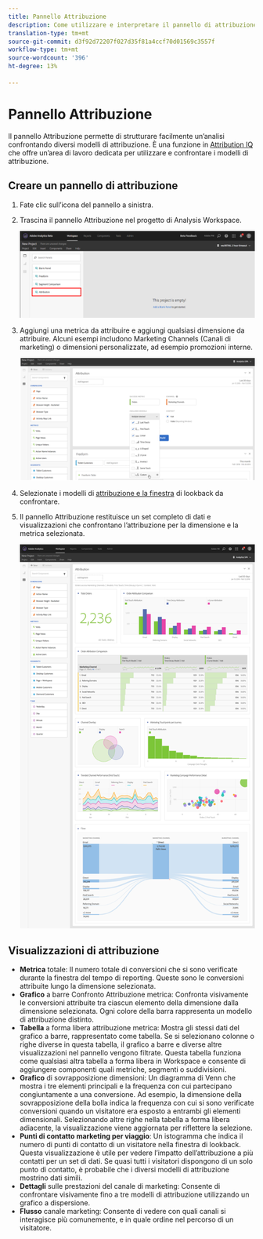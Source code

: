 ```yaml
---
title: Pannello Attribuzione
description: Come utilizzare e interpretare il pannello di attribuzione in  Analysis Workspace.
translation-type: tm+mt
source-git-commit: d3f92d72207f027d35f81a4ccf70d01569c3557f
workflow-type: tm+mt
source-wordcount: '396'
ht-degree: 13%

---
```



# Pannello Attribuzione

Il pannello Attribuzione permette di strutturare facilmente un’analisi confrontando diversi modelli di attribuzione. È una funzione in [Attribution IQ](../attribution/overview.md) che offre un’area di lavoro dedicata per utilizzare e confrontare i modelli di attribuzione.

## Creare un pannello di attribuzione

1. Fate clic sull’icona del pannello a sinistra.
1. Trascina il pannello Attribuzione nel progetto di Analysis Workspace.

   ![Nuovo pannello di attribuzione](assets/Attribution_Panel_1.png)

1. Aggiungi una metrica da attribuire e aggiungi qualsiasi dimensione da attribuire. Alcuni esempi includono Marketing Channels (Canali di marketing) o dimensioni personalizzate, ad esempio promozioni interne.

   ![Seleziona dimensione e metrica](assets/attribution_panel2.png)

1. Selezionate i modelli di [attribuzione e la finestra](../attribution/models.md) di lookback da confrontare.

1. Il pannello Attribuzione restituisce un set completo di dati e visualizzazioni che confrontano l’attribuzione per la dimensione e la metrica selezionata.

   ![Visualizzazioni di attribuzione](assets/attr_panel_vizs.png)

## Visualizzazioni di attribuzione

* **Metrica** totale: Il numero totale di conversioni che si sono verificate durante la finestra del tempo di reporting. Queste sono le conversioni attribuite lungo la dimensione selezionata.
* **Grafico** a barre Confronto Attribuzione metrica: Confronta visivamente le conversioni attribuite tra ciascun elemento della dimensione dalla dimensione selezionata. Ogni colore della barra rappresenta un modello di attribuzione distinto.
* **Tabella** a forma libera attribuzione metrica: Mostra gli stessi dati del grafico a barre, rappresentato come tabella. Se si selezionano colonne o righe diverse in questa tabella, il grafico a barre e diverse altre visualizzazioni nel pannello vengono filtrate. Questa tabella funziona come qualsiasi altra tabella a forma libera in Workspace e consente di aggiungere componenti quali metriche, segmenti o suddivisioni.
* **Grafico** di sovrapposizione dimensioni: Un diagramma di Venn che mostra i tre elementi principali e la frequenza con cui partecipano congiuntamente a una conversione. Ad esempio, la dimensione della sovrapposizione della bolla indica la frequenza con cui si sono verificate conversioni quando un visitatore era esposto a entrambi gli elementi dimensionali. Selezionando altre righe nella tabella a forma libera adiacente, la visualizzazione viene aggiornata per riflettere la selezione.
* **Punti di contatto marketing per viaggio**: Un istogramma che indica il numero di punti di contatto di un visitatore nella finestra di lookback. Questa visualizzazione è utile per vedere l’impatto dell’attribuzione a più contatti per un set di dati. Se quasi tutti i visitatori dispongono di un solo punto di contatto, è probabile che i diversi modelli di attribuzione mostrino dati simili.
* **Dettagli** sulle prestazioni del canale di marketing: Consente di confrontare visivamente fino a tre modelli di attribuzione utilizzando un grafico a dispersione.
* **Flusso** canale marketing: Consente di vedere con quali canali si interagisce più comunemente, e in quale ordine nel percorso di un visitatore.
